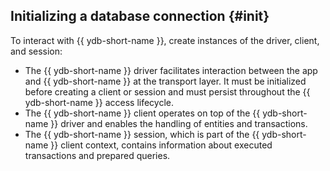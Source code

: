 ## Initializing a database connection {#init}

To interact with {{ ydb-short-name }}, create instances of the driver, client, and session:

* The {{ ydb-short-name }} driver facilitates interaction between the app and {{ ydb-short-name }} at the transport layer. It must be initialized before creating a client or session and must persist throughout the {{ ydb-short-name }} access lifecycle.
* The {{ ydb-short-name }} client operates on top of the {{ ydb-short-name }} driver and enables the handling of entities and transactions.
* The {{ ydb-short-name }} session, which is part of the {{ ydb-short-name }} client context, contains information about executed transactions and prepared queries.